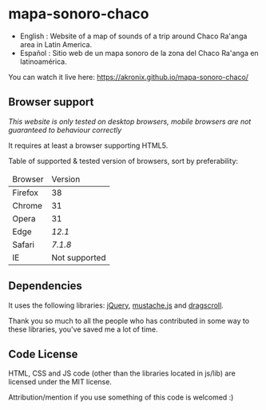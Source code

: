 # mapa-sonoro-chaco
* English : Website of a map of sounds of a trip around Chaco Ra'anga area in Latin America.
* Español : Sitio web de un mapa sonoro de la zona del Chaco Ra'anga en latinoamérica.

You can watch it live here: https://akronix.github.io/mapa-sonoro-chaco/

## Browser support
*This website is only tested on desktop browsers, mobile browsers are not guaranteed to behaviour correctly*

It requires at least a browser supporting HTML5.

Table of supported & tested version of browsers, sort by preferability:
<table>
  <thead><td>Browser</td><td>Version</td></thead>
  <tbody>
    <tr><td>Firefox</td> <td>38</td></tr>
    <tr><td>Chrome</td> <td>31</td></tr>
    <tr><td>Opera</td> <td>31</td></tr>
    <tr><td>Edge</td> <td><i>12.1</i></td></tr>
    <tr><td>Safari</td> <td><i>7.1.8</i></td></tr>
    <tr><td>IE</td> <td>Not supported</td></tr>
  </tbody>
</table>

## Dependencies
It uses the following libraries: [jQuery](http://jquery.com/), [mustache.js](https://github.com/janl/mustache.js) and [dragscroll](https://github.com/asvd/dragscroll).

Thank you so much to all the people who has contributed in some way to these libraries, you've saved me a lot of time.

## Code License
HTML, CSS and JS code (other than the libraries located in js/lib) are licensed under the MIT license.

Attribution/mention if you use something of this code is welcomed :)
